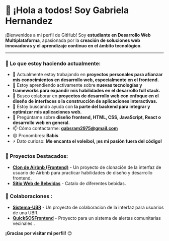 # 👋 ¡Hola a todos! Soy Gabriela Hernandez 

¡Bienvenidos a mi perfil de GitHub! Soy **estudiante en Desarrollo Web Multiplataforma**, apasionada por la **creación de soluciones web innovadoras y el aprendizaje continuo en el ámbito tecnológico**.

---

### 🚀 Lo que estoy haciendo actualmente:

-   🔭 Actualmente estoy trabajando en **proyectos personales para afianzar mis conocimientos en desarrollo web, especialmente en el frontend.**
-   🌱 Estoy aprendiendo activamente sobre **nuevas tecnologías y frameworks para expandir mis habilidades en el desarrollo full stack.**
-   👯 Busco colaborar en **proyectos de desarrollo web con enfoque en el diseño de interfaces o la construcción de aplicaciones interactivas.**
-   🤔 Estoy buscando ayuda con **la parte del backend para integrar y optimizar mis aplicaciones web.**
-   💬 Pregúntame sobre **diseño frontend, HTML, CSS, JavaScript, React o desarrollo web en general.**
-   📫 Cómo contactarme: **gabsram2975@gmail.com**
-   😄 Pronombres: **Babis**
-   ⚡ Dato curioso: **Me encanta el voleibol, ¡es mi pasión fuera del código!**


### 🌟 Proyectos Destacados:



-   [**Clon de Airbnb (Frontend)**](https://github.com/MGabriela29/airbnb-clone-frontend) - Un proyecto de clonación de la interfaz de usuario de Airbnb para practicar habilidades de diseño y desarrollo frontend.
-   [**Sitio Web de Bebvidas**]([https://github.com/MGabriela29/my-portfolio-website](https://github.com/MGabriela29/BebidasReact.git)) - Catalo de diferentes bebidas.



### 🤝 Colaboraciones :

-   [**Sistema-UBR**](https://github.com/luisEnrique22xd/Sistema-UBR.git) - Un proyecto de colaboracion de la interfaz para usuarios de una UBR.
-   [**QuickSOSFrontend**](https://github.com/luisEnrique22xd/QuickSOSFrontend.git) - Proyecto para un sistema de alertas comunitarias vecinales .


**¡Gracias por visitar mi perfil!** 😊
